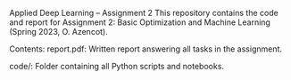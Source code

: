 Applied Deep Learning – Assignment 2
This repository contains the code and report for Assignment 2: Basic Optimization and Machine Learning (Spring 2023, O. Azencot).

Contents:
report.pdf: Written report answering all tasks in the assignment.

code/: Folder containing all Python scripts and notebooks.
